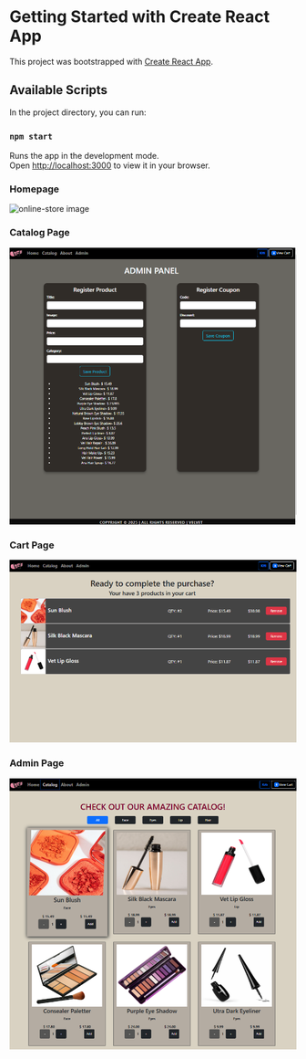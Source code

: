 # Getting Started with Create React App

This project was bootstrapped with [Create React App](https://github.com/facebook/create-react-app).

## Available Scripts

In the project directory, you can run:

### `npm start`

Runs the app in the development mode.\
Open [http://localhost:3000](http://localhost:3000) to view it in your browser.


### Homepage

![online-store image](home.png)

### Catalog Page
![online-store image1](admin.png)

### Cart Page
![online-store image2](cart.png)

### Admin Page
![online-store image3](Catalog_Page.png)


